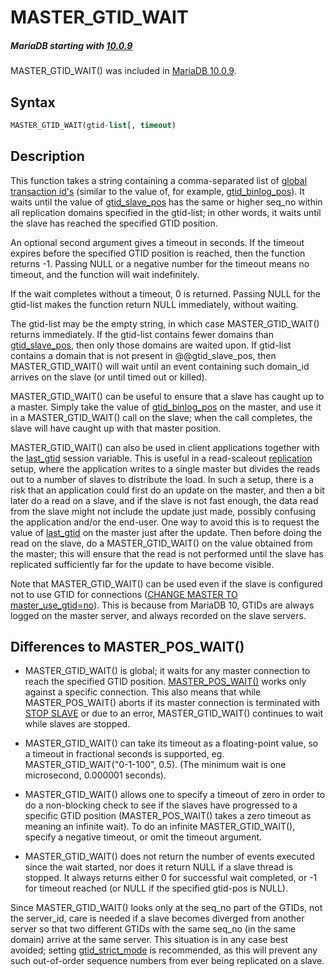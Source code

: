 # MASTER_GTID_WAIT

##### MariaDB starting with [10.0.9](/kb/en/mariadb-1009-release-notes/)

MASTER_GTID_WAIT() was included in [MariaDB 10.0.9](/kb/en/mariadb-1009-release-notes/).

## Syntax

```sql
MASTER_GTID_WAIT(gtid-list[, timeout)
```

## Description

This function takes a string containing a comma-separated list of [global transaction id's](/kb/en/global-transaction-id/)
(similar to the value of, for example, [gtid_binlog_pos](/kb/en/global-transaction-id/#gtid_binlog_pos)). It waits until the value of [gtid_slave_pos](/kb/en/global-transaction-id/#gtid_slave_pos) has the same or higher seq_no within all replication domains specified in the gtid-list; in other words, it waits until the slave has
reached the specified GTID position.

An optional second argument gives a timeout in seconds. If the timeout
expires before the specified GTID position is reached, then the function
returns -1. Passing NULL or a negative number for the timeout means no timeout, and the function will wait indefinitely.

If the wait completes without a timeout, 0 is returned. Passing NULL for the
 gtid-list makes the function return NULL immediately, without waiting.

The gtid-list may be the empty string, in which case MASTER_GTID_WAIT()
returns immediately. If the gtid-list contains fewer domains than
[gtid_slave_pos](/kb/en/global-transaction-id/#gtid_slave_pos), then only those domains are waited upon. If gtid-list
contains a domain that is not present in @@gtid_slave_pos, then
MASTER_GTID_WAIT() will wait until an event containing such domain_id arrives
on the slave (or until timed out or killed).

MASTER_GTID_WAIT() can be useful to ensure that a slave has caught up to
a master. Simply take the value of [gtid_binlog_pos](/kb/en/global-transaction-id/#gtid_binlog_pos) on the master, and use it in a MASTER_GTID_WAIT() call on the slave; when the call completes, the slave
will have caught up with that master position.

MASTER_GTID_WAIT() can also be used in client applications together with the
[last_gtid](/kb/en/global-transaction-id/#last_gtid) session variable. This is useful in a read-scaleout [replication](/replication/) setup, where the application writes to a single master but divides the
reads out to a number of slaves to distribute the load. In such a setup, there
is a risk that an application could first do an update on the master, and then
a bit later do a read on a slave, and if the slave is not fast enough, the
data read from the slave might not include the update just made, possibly
confusing the application and/or the end-user. One way to avoid this is to
request the value of [last_gtid](/kb/en/global-transaction-id/#last_gtid) on the master just after the update. Then
before doing the read on the slave, do a MASTER_GTID_WAIT() on the value
obtained from the master; this will ensure that the read is not performed
until the slave has replicated sufficiently far for the update to have become
visible.

Note that MASTER_GTID_WAIT() can be used even if the slave is configured not
to use GTID for connections ([CHANGE MASTER TO master_use_gtid=no](/kb/en/change-master-to/#master_use_gtid)). This is
because from MariaDB 10, GTIDs are always logged on the master server, and
always recorded on the slave servers.

## Differences to MASTER_POS_WAIT()

- MASTER_GTID_WAIT() is global; it waits for any master connection to reach
   the specified GTID position. [MASTER_POS_WAIT()](/built-in-functions/secondary-functions/miscellaneous-functions/master_pos_wait/) works only against a
   specific connection. This also means that while MASTER_POS_WAIT() aborts if
   its master connection is terminated with [STOP SLAVE](/kb/en/stop-slave/) or due to an error,
   MASTER_GTID_WAIT() continues to wait while slaves are stopped.

- MASTER_GTID_WAIT() can take its timeout as a floating-point value, so a
   timeout in fractional seconds is supported, eg. MASTER_GTID_WAIT("0-1-100",
   0.5). (The minimum wait is one microsecond, 0.000001 seconds).

- MASTER_GTID_WAIT() allows one to specify a timeout of zero in order to do a
   non-blocking check to see if the slaves have progressed to a specific GTID position
   (MASTER_POS_WAIT() takes a zero timeout as meaning an infinite wait). To do
   an infinite MASTER_GTID_WAIT(), specify a negative timeout, or omit the
   timeout argument.

- MASTER_GTID_WAIT() does not return the number of events executed since the
   wait started, nor does it return NULL if a slave thread is stopped. It
   always returns either 0 for successful wait completed, or -1 for timeout
   reached (or NULL if the specified gtid-pos is NULL).

Since MASTER_GTID_WAIT() looks only at the seq_no part of the GTIDs, not the
server_id, care is needed if a slave becomes diverged from another server so
that two different GTIDs with the same seq_no (in the same domain) arrive at
the same server. This situation is in any case best avoided; setting
[gtid_strict_mode](/kb/en/global-transaction-id/#gtid_strict_mode) is recommended, as this will prevent any such out-of-order sequence numbers from ever being replicated on a slave.
